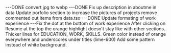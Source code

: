 ---DONE convert jpg to webp
---DONE Fix up description in aboutme in data
Update porfolio section to increase the pictures of projects
remove commented out items from data.tsx
---DONE Update formating of work experience
---Fix the dot at the bottom of work experience
After clicking on Resume at the top the orange highlight doesn't stay like with other sections.
Thicker lines for EDUCATION, WORK, SKILLS.
Green color instead of orange everywhere and underscores under titles (lime-600)
Add some pattern instead of white background.

